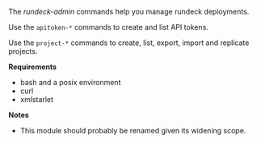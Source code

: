 The *rundeck-admin* commands help you manage rundeck deployments.

Use the `apitoken-*` commands to create and list API tokens.

Use the `project-*` commands to create, list, export, import and replicate
projects.


**Requirements**

* bash and a posix environment
* curl
* xmlstarlet

**Notes**

* This module should probably be renamed given its widening scope.
